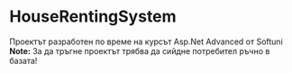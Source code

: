 # HouseRentingSystem
Проектът разработен по време на курсът Asp.Net Advanced от Softuni
**Note:** За да тръгне проектът трябва да сийдне потребител ръчно в базата!